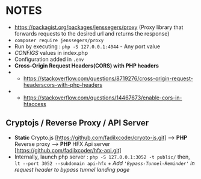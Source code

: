 # NOTES

- https://packagist.org/packages/jenssegers/proxy (Proxy library that forwards requests to the desired url and returns the response)
- `composer require jenssegers/proxy`
- Run by executing : `php -S 127.0.0.1:4044` - Any port value
- *CONFIGS* values in index.php 
- Configuration added in `.env`
- **Cross-Origin Request Headers(CORS) with PHP headers**
- - https://stackoverflow.com/questions/8719276/cross-origin-request-headerscors-with-php-headers
- - https://stackoverflow.com/questions/14467673/enable-cors-in-htaccess

## Cryptojs / Reverse Proxy / API Server


- **Static** Crypto.js  [https://github.com/fadilxcoder/cryoto-js.git] --> **PHP** Reverse proxy --> **PHP** HFX Api server [https://github.com/fadilxcoder/hfx-api.git]
- Internally, launch php server : `php -S 127.0.0.1:3052 -t public/` then, `lt --port 3052 --subdomain api-hfx` + *Add `'Bypass-Tunnel-Reminder'` in request header to bypass tunnel landing page*
